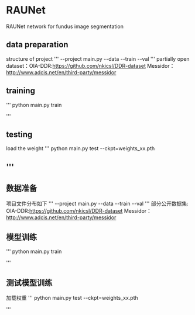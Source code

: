 # RAUNet 
RAUNet network for fundus image segmentation
## data preparation
structure of project
'''
  --project
  	main.py
  	 --data
   		--train
   		--val
'''
partially open dataset：OIA-DDR:https://github.com/nkicsl/DDR-dataset
                                       Messidor：http://www.adcis.net/en/third-party/messidor

## training
'''
python main.py train

'''

## testing
load the weight
'''
python main.py test --ckpt=weights_xx.pth

'''
----

## 数据准备
项目文件分布如下
'''
  --project
  	main.py
  	 --data
   		--train
   		--val
'''
部分公开数据集: OIA-DDR:https://github.com/nkicsl/DDR-dataset
                          Messidor：http://www.adcis.net/en/third-party/messidor

## 模型训练
'''
python main.py train

'''

## 测试模型训练
加载权重
'''
python main.py test --ckpt=weights_xx.pth

'''
